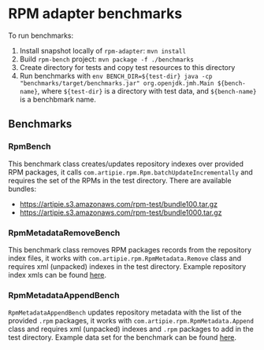 # RPM adapter benchmarks

To run benchmarks:
 1. Install snapshot locally of `rpm-adapter`: `mvn install`
 2. Build `rpm-bench` project: `mvn package -f ./benchmarks`
 4. Create directory for tests and copy test resources to this directory
 5. Run benchmarks with `env BENCH_DIR=${test-dir} java -cp "benchmarks/target/benchmarks.jar" org.openjdk.jmh.Main ${bench-name}`, where `${test-dir}` is a directory with test data, and `${bench-name}` is a benchbmark name.

## Benchmarks

### RpmBench

This benchmark class creates/updates repository indexes over provided RPM packages, it calls
`com.artipie.rpm.Rpm.batchUpdateIncrementally` and requires the set of the RPMs in the test directory.
There are available bundles:
  - https://artipie.s3.amazonaws.com/rpm-test/bundle100.tar.gz
  - https://artipie.s3.amazonaws.com/rpm-test/bundle1000.tar.gz

### RpmMetadataRemoveBench

This benchmark class removes RPM packages records from the repository index files, it works with
`com.artipie.rpm.RpmMetadata.Remove` class and requires xml (unpacked) indexes in the test directory.
Example repository index xmls can be found
[here](https://artipie.s3.amazonaws.com/rpm-test/centos-7-os-x86_64-repodata.tar.gz).

### RpmMetadataAppendBench

`RpmMetadataAppendBench` updates repository metadata with the list of the provided `.rpm` packages,
it works with `com.artipie.rpm.RpmMetadata.Append` class and requires xml (unpacked) indexes and
`.rpm` packages to add in the test directory. Example data set for the benchmark can be found
[here](https://artipie.s3.amazonaws.com/rpm-test/rpm-metadata-append-bench.tar.gz).
